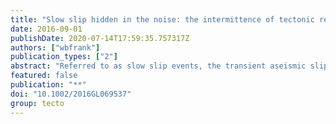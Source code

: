```yaml
---
title: "Slow slip hidden in the noise: the intermittence of tectonic release"
date: 2016-09-01
publishDate: 2020-07-14T17:59:35.757317Z
authors: ["wbfrank"]
publication_types: ["2"]
abstract: "Referred to as slow slip events, the transient aseismic slip that occurs along plate boundaries can be indirectly characterized through colocated seismicity, such as tectonic tremor and low-frequency earthquakes (LFEs). Using the timing of cataloged LFE and tremor activity in Guerrero, Mexico, and northern Cascadia, I decompose the interaseismic GPS displacement, defined as the surface deformation between previously detected slow slip events, into separate regimes of tectonic loading and release. In such a way, previously undetected slow slip events that produce less than a millimeter of surface deformation are extracted from the geodetic noise. These new observations demonstrate that the interaseismic period is not quiescent and that slow slip occurs much more often than previously thought. This suggests that the plate interface where slow slip and tremor occur is in fact strongly coupled and that slow aseismic release occurs over a wide spectrum of time scales."
featured: false
publication: "**"
doi: "10.1002/2016GL069537"
group: tecto
---
```


